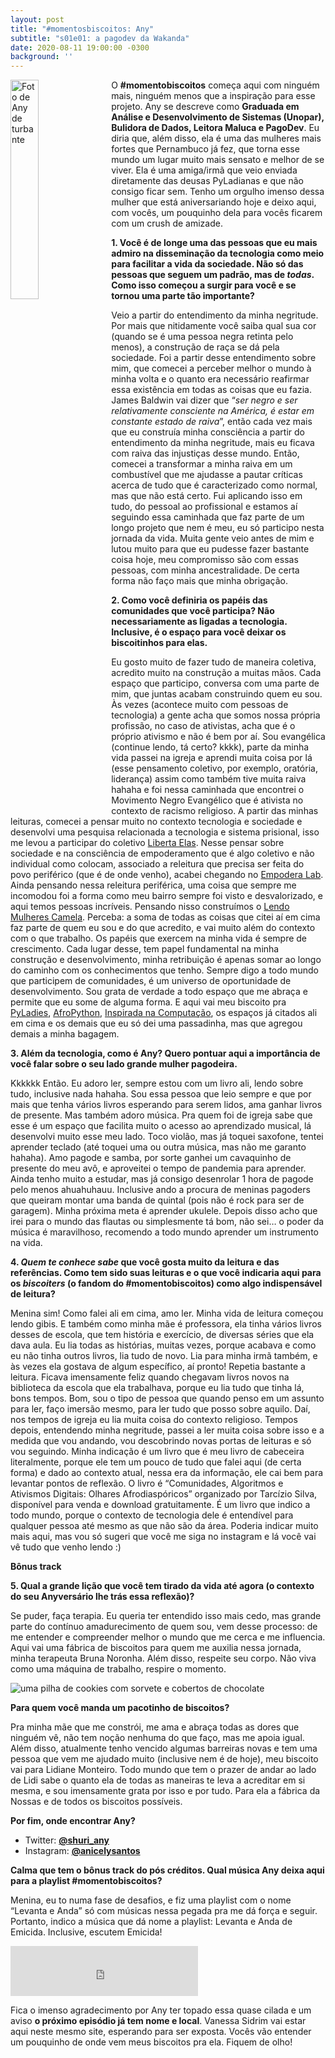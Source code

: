 ```yaml
---
layout: post
title: "#momentosbiscoitos: Any"
subtitle: "s01e01: a pagodev da Wakanda"
date: 2020-08-11 19:00:00 -0300
background: ''
---
```


<img src="/img/momentobiscoitos/any.jpeg" alt="Foto de Any de turbante" width="30%" style="float: left; margin-right: 10px;">

 O **#momentobiscoitos** começa aqui com ninguém mais, ninguém menos que a inspiração para esse projeto. Any se descreve como **Graduada em Análise e Desenvolvimento de Sistemas (Unopar), Bulidora de Dados, Leitora Maluca e PagoDev**. Eu diria que, além disso, ela é uma das mulheres mais fortes que Pernambuco já fez, que torna esse mundo um lugar muito mais sensato e melhor de se viver. Ela é uma amiga/irmã que veio enviada diretamente das deusas PyLadianas e que não consigo ficar sem. Tenho um orgulho imenso dessa mulher que está aniversariando hoje e deixo aqui, com vocês, um pouquinho dela para vocês ficarem com um crush de amizade.
 
 **1. Você é de longe uma das pessoas que eu mais admiro na disseminação da tecnologia como meio para facilitar a vida da sociedade. Não só das pessoas que seguem um padrão, mas de *todas*. Como isso começou a surgir para você e se tornou uma parte tão importante?**

Veio a partir do entendimento da minha negritude. Por mais que nitidamente você saiba qual sua cor (quando se é uma pessoa negra retinta pelo menos), a construção de raça se dá pela sociedade. Foi a partir desse entendimento sobre mim, que comecei a perceber melhor o mundo à minha volta e o quanto era necessário reafirmar essa existência em todas as coisas que eu fazia. James Baldwin vai dizer que “*ser negro e ser relativamente consciente na América, é estar em constante estado de raiva*”, então cada vez mais que eu construía minha consciência a partir do entendimento da minha negritude, mais eu ficava com raiva das injustiças desse mundo. Então, comecei a transformar a minha raiva em um combustível que me ajudasse a pautar críticas acerca de tudo que é caracterizado como normal, mas que não está certo. Fui aplicando isso em tudo, do pessoal ao profissional e estamos aí seguindo essa caminhada que faz parte de um longo projeto que nem é meu, eu só participo nesta jornada da vida. Muita gente veio antes de mim e lutou muito para que eu pudesse fazer bastante coisa hoje, meu compromisso são com essas pessoas, com minha ancestralidade. De certa forma não faço mais que minha obrigação.

**2. Como você definiria os papéis das comunidades que você participa? Não necessariamente as ligadas a tecnologia. Inclusive, é o espaço para você deixar os biscoitinhos para elas.**

Eu gosto muito de fazer tudo de maneira coletiva, acredito muito na construção a muitas mãos. Cada espaço que participo, conversa com uma parte de mim, que juntas acabam construindo quem eu sou. Às vezes (acontece muito com pessoas de tecnologia) a gente acha que somos nossa própria profissão, no caso de ativistas, acha que é o próprio ativismo e não é bem por aí. Sou evangélica (continue lendo, tá certo? kkkk), parte da minha vida passei na igreja e aprendi muita coisa por lá (esse pensamento coletivo, por exemplo, oratória, liderança) assim como também tive muita raiva hahaha e foi nessa caminhada que encontrei o Movimento Negro Evangélico que é ativista no contexto de racismo religioso. A partir das minhas leituras, comecei a pensar muito no contexto tecnologia e sociedade e desenvolvi uma pesquisa relacionada a tecnologia e sistema prisional, isso me levou a participar do coletivo [Liberta Elas](https://www.instagram.com/libertaelas/). Nesse pensar sobre sociedade e na consciência de empoderamento que é algo coletivo e não individual como colocam, associado a releitura que precisa ser feita do povo periférico (que é de onde venho), acabei chegando no [Empodera Lab](https://www.instagram.com/empoderalab_/). Ainda pensando nessa releitura periférica, uma coisa que sempre me incomodou foi a forma como meu bairro sempre foi visto e desvalorizado, e aqui temos pessoas incríveis. Pensando nisso construímos o [Lendo Mulheres Camela](https://www.instagram.com/lendomulherescamela/). Perceba: a soma de todas as coisas que citei aí em cima faz parte de quem eu sou e do que acredito, e vai muito além do contexto com o que trabalho. Os papéis que exercem na minha vida é sempre de crescimento. Cada lugar desse, tem papel fundamental na minha construção e desenvolvimento, minha retribuição é apenas somar ao longo do caminho com os conhecimentos que tenho. Sempre digo a todo mundo que participem de comunidades, é um universo de oportunidade de desenvolvimento. Sou grata de verdade a todo espaço que me abraça e permite que eu some de alguma forma. E aqui vai meu biscoito pra [PyLadies](https://www.instagram.com/pyladiesrecife/), [AfroPython](https://www.instagram.com/afropython/), [Inspirada na Computação](https://www.instagram.com/inspiradanacomputacao/), os espaços já citados ali em cima e os demais que eu só dei uma passadinha, mas que agregou demais a minha bagagem.

**3. Além da tecnologia, como é Any? Quero pontuar aqui a importância de você falar sobre o seu lado grande mulher pagodeira.**

Kkkkkk Então. Eu adoro ler, sempre estou com um livro ali, lendo sobre tudo, inclusive nada hahaha. Sou essa pessoa que leio sempre e que por mais que tenha vários livros esperando para serem lidos, ama ganhar livros de presente. Mas também adoro música. Pra quem foi de igreja sabe que esse é um espaço que facilita muito o acesso ao aprendizado musical, lá desenvolvi muito esse meu lado. Toco violão, mas já toquei saxofone, tentei aprender teclado (até toquei uma ou outra música, mas não me garanto hahaha). Amo pagode e samba, por sorte ganhei um cavaquinho de presente do meu avô, e aproveitei o tempo de pandemia para aprender. Ainda tenho muito a estudar, mas já consigo desenrolar 1 hora de pagode pelo menos ahuahuhauu. Inclusive ando a procura de meninas pagoders que queiram montar uma banda de quintal (pois não é rock para ser de garagem). Minha próxima meta é aprender ukulele. Depois disso acho que irei para o mundo das flautas ou simplesmente tá bom, não sei… o poder da música é maravilhoso, recomendo a todo mundo aprender um instrumento na vida.

**4. *Quem te conhece sabe* que você gosta muito da leitura e das referências. Como tem sido suas leituras e o que você indicaria aqui para os *biscoiters* (o fandom do #momentobiscoitos) como algo indispensável de leitura?**

Menina sim! Como falei ali em cima, amo ler. Minha vida de leitura começou lendo gibis. E também como minha mãe é professora, ela tinha vários livros desses de escola, que tem história e exercício, de diversas séries que ela dava aula. Eu lia todas as histórias, muitas vezes, porque acabava e como eu não tinha outros livros, lia tudo de novo. Lia para minha irmã também, e às vezes ela gostava de algum específico, aí pronto! Repetia bastante a leitura. Ficava imensamente feliz quando chegavam livros novos na biblioteca da escola que ela trabalhava, porque eu lia tudo que tinha lá, bons tempos. Bom, sou o tipo de pessoa que quando penso em um assunto para ler, faço imersão mesmo, para ler tudo que posso sobre aquilo. Daí, nos tempos de igreja eu lia muita coisa do contexto religioso. Tempos depois, entendendo minha negritude, passei a ler muita coisa sobre isso e a medida que vou andando, vou descobrindo novas portas de leituras e só vou seguindo. Minha indicação é um livro que é meu livro de cabeceira literalmente, porque ele tem um pouco de tudo que falei aqui (de certa forma) e dado ao contexto atual, nessa era da informação, ele cai bem para levantar pontos de reflexão. O livro é “Comunidades, Algoritmos e Ativismos Digitais: Olhares Afrodiaspóricos” organizado por Tarcízio Silva, disponível para venda e download gratuitamente. É um livro que indico a todo mundo, porque o contexto de tecnologia dele é entendível para qualquer pessoa até mesmo as que não são da área. Poderia indicar muito mais aqui, mas vou só sugeri que você me siga no instagram e lá você vai vê tudo que venho lendo :)

**Bônus track**

**5. Qual a grande lição que você tem tirado da vida até agora (o contexto do seu Anyversário lhe trás essa reflexão)?**

Se puder, faça terapia. Eu queria ter entendido isso mais cedo, mas grande parte do contínuo amadurecimento de quem sou, vem desse processo: de me entender e compreender melhor o mundo que me cerca e me influencia. Aqui vai uma fábrica de biscoitos para quem me auxilia nessa jornada, minha terapeuta Bruna Noronha. Além disso, respeite seu corpo. Não viva como uma máquina de trabalho, respire o momento.

![uma pilha de cookies com sorvete e cobertos de chocolate](https://media.giphy.com/media/n4nk9crEs0mty/giphy.gif)

**Para quem você manda um pacotinho de biscoitos?**

Pra minha mãe que me constrói, me ama e abraça todas as dores que ninguém vê, não tem noção nenhuma do que faço, mas me apoia igual. Além disso, atualmente tenho vencido algumas barreiras novas e tem uma pessoa que vem me ajudado muito (inclusive nem é de hoje), meu biscoito vai para Lidiane Monteiro. Todo mundo que tem o prazer de andar ao lado de Lidi sabe o quanto ela de todas as maneiras te leva a acreditar em si mesma, e sou imensamente grata por isso e por tudo. Para ela a fábrica da Nossas e de todos os biscoitos possíveis.

**Por fim, onde encontrar Any?**
- Twitter: **[@shuri_any](https://twitter.com/shuri_any)**
- Instagram: **[@anicelysantos](https://www.instagram.com/anicelysantos/)**

**Calma que tem o bônus track do pós créditos. Qual música Any deixa aqui para a playlist #momentobiscoitos?**

Menina, eu to numa fase de desafios, e fiz uma playlist com o nome “Levanta e Anda” só com músicas nessa pegada pra me dá força e seguir. Portanto, indico a música que dá nome a playlist: Levanta e Anda de Emicida. Inclusive, escutem Emicida!

<iframe src="https://open.spotify.com/embed/playlist/1p7Cj6FHV2o0P22yMrzVf0" width="300" height="80" frameborder="0" allowtransparency="true" allow="encrypted-media"></iframe>

Fica o imenso agradecimento por Any ter topado essa quase cilada e um aviso **o próximo episódio já tem nome e local**. Vanessa Sidrim vai estar aqui neste mesmo site, esperando para ser exposta. Vocês vão entender um pouquinho de onde vem meus biscoitos pra ela. Fiquem de olho!
